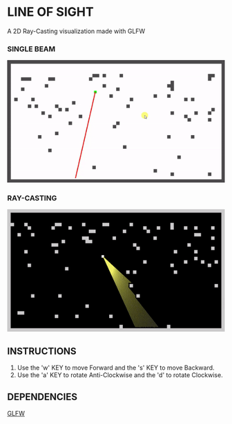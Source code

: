 # LINE OF SIGHT

A 2D Ray-Casting visualization made with GLFW

### SINGLE BEAM
![Image of Beam](https://github.com/ummarikram/LineOfSight/blob/master/Run.gif)

### RAY-CASTING
![Image of Rays](https://github.com/ummarikram/LineOfSight/blob/master/Ray%20Casting%20Run.gif)

## INSTRUCTIONS

1. Use the 'w' KEY to move Forward and the 's' KEY to move Backward.
3. Use the 'a' KEY to rotate Anti-Clockwise and the 'd' to rotate Clockwise.

## DEPENDENCIES

[GLFW](https://github.com/glfw/glfw)
